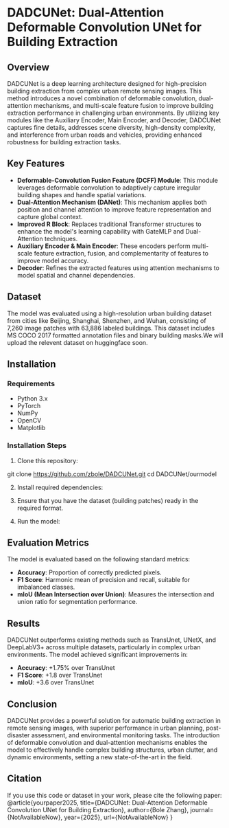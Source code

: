 # DADCUNet: Dual-Attention Deformable Convolution UNet for Building Extraction

## Overview
DADCUNet is a deep learning architecture designed for high-precision building extraction from complex urban remote sensing images. This method introduces a novel combination of deformable convolution, dual-attention mechanisms, and multi-scale feature fusion to improve building extraction performance in challenging urban environments. By utilizing key modules like the Auxiliary Encoder, Main Encoder, and Decoder, DADCUNet captures fine details, addresses scene diversity, high-density complexity, and interference from urban roads and vehicles, providing enhanced robustness for building extraction tasks.

## Key Features
- **Deformable-Convolution Fusion Feature (DCFF) Module**: This module leverages deformable convolution to adaptively capture irregular building shapes and handle spatial variations.
- **Dual-Attention Mechanism (DANet)**: This mechanism applies both position and channel attention to improve feature representation and capture global context.
- **Improved R Block**: Replaces traditional Transformer structures to enhance the model's learning capability with GateMLP and Dual-Attention techniques.
- **Auxiliary Encoder & Main Encoder**: These encoders perform multi-scale feature extraction, fusion, and complementarity of features to improve model accuracy.
- **Decoder**: Refines the extracted features using attention mechanisms to model spatial and channel dependencies.

## Dataset
The model was evaluated using a high-resolution urban building dataset from cities like Beijing, Shanghai, Shenzhen, and Wuhan, consisting of 7,260 image patches with 63,886 labeled buildings. This dataset includes MS COCO 2017 formatted annotation files and binary building masks.We will upload the relevent dataset on huggingface soon.

## Installation

### Requirements
- Python 3.x
- PyTorch
- NumPy
- OpenCV
- Matplotlib

### Installation Steps
1. Clone this repository:

git clone https://github.com/zbole/DADCUNet.git
cd DADCUNet/ourmodel

2. Install required dependencies:

3. Ensure that you have the dataset (building patches) ready in the required format.

4. Run the model:

## Evaluation Metrics
The model is evaluated based on the following standard metrics:
- **Accuracy**: Proportion of correctly predicted pixels.
- **F1 Score**: Harmonic mean of precision and recall, suitable for imbalanced classes.
- **mIoU (Mean Intersection over Union)**: Measures the intersection and union ratio for segmentation performance.

## Results
DADCUNet outperforms existing methods such as TransUnet, UNetX, and DeepLabV3+ across multiple datasets, particularly in complex urban environments. The model achieved significant improvements in:
- **Accuracy**: +1.75% over TransUnet
- **F1 Score**: +1.8 over TransUnet
- **mIoU**: +3.6 over TransUnet

## Conclusion
DADCUNet provides a powerful solution for automatic building extraction in remote sensing images, with superior performance in urban planning, post-disaster assessment, and environmental monitoring tasks. The introduction of deformable convolution and dual-attention mechanisms enables the model to effectively handle complex building structures, urban clutter, and dynamic environments, setting a new state-of-the-art in the field.

## Citation
If you use this code or dataset in your work, please cite the following paper:
@article{yourpaper2025,
title={DADCUNet: Dual-Attention Deformable Convolution UNet for Building Extraction},
author={Bole Zhang},
journal={NotAvailableNow},
year={2025},
url={NotAvailableNow}
}
